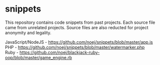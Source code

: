 # snippets

This repository contains code snippets from past projects. Each source file came from unrelated projects. Source files are also reducted for project anonymity and legality.

JavaScript/NodeJS - https://github.com/noej/snippets/blob/master/app.js    
PHP - https://github.com/noej/snippets/blob/master/watermarker.php    
Ruby - https://github.com/noej/blackjack-ruby-oop/blob/master/game_engine.rb    
